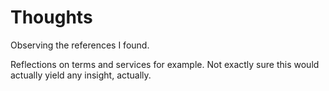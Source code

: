 # Thoughts

Observing the references I found. 

Reflections on terms and services for example. Not exactly sure this would actually yield any insight, actually.